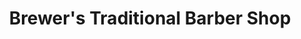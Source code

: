 ---
title: "Brewer's Traditional Barber Shop"
url: /parkesburg/brewers-traditional-barber-shop/
shop: Friseur
---